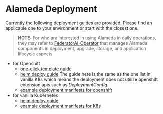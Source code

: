 # Alameda Deployment

Currently the following deployment guides are provided. Please find an applicable one to your environment or start with the closest one.

> **NOTE:** For who are interested in using Alameda in daily operations, they may refer to [FederatorAI-Operator](https://gitlab.prophetservice.com/ProphetStor/federatorai-operator) that manages Alameda components in deployment, upgrade, storage, and application lifecycle aspects

- for Openshift
  - [one-click template guide](./Alameda_Installation_Guide_for_Red_Hat_OpenShift_Container_Platform.md)
  - [helm deploy guide](../helm/README.md)
  The guide here is the same as the one list in vanilla K8s which means the deployment does not utilize openshift extension apis such as *DeploymentConfig*.
  - [example deployment manifests for openshift](../example/deployment/openshift/README.md)
- for vanilla Kubernetes
  - [helm deploy guide](../helm/README.md)
  - [example deployment manifests for K8s](../example/deployment/kubernetes/README.md)


